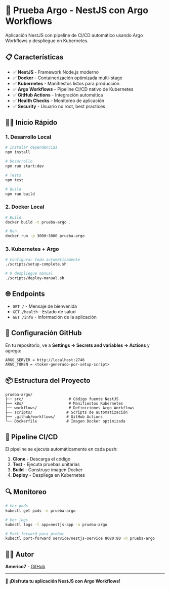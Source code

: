 # 🚀 Prueba Argo - NestJS con Argo Workflows

Aplicación NestJS con pipeline de CI/CD automático usando Argo Workflows y despliegue en Kubernetes.

## 📋 Características

- ✅ **NestJS** - Framework Node.js moderno
- ✅ **Docker** - Containerización optimizada multi-stage
- ✅ **Kubernetes** - Manifiestos listos para producción
- ✅ **Argo Workflows** - Pipeline CI/CD nativo de Kubernetes
- ✅ **GitHub Actions** - Integración automática
- ✅ **Health Checks** - Monitoreo de aplicación
- ✅ **Security** - Usuario no root, best practices

## 🏃‍♂️ Inicio Rápido

### 1. Desarrollo Local
```bash
# Instalar dependencias
npm install

# Desarrollo
npm run start:dev

# Tests
npm test

# Build
npm run build
```

### 2. Docker Local
```bash
# Build
docker build -t prueba-argo .

# Run
docker run -p 3000:3000 prueba-argo
```

### 3. Kubernetes + Argo
```bash
# Configurar todo automáticamente
./scripts/setup-complete.sh

# O despliegue manual
./scripts/deploy-manual.sh
```

## 🌐 Endpoints

- `GET /` - Mensaje de bienvenida
- `GET /health` - Estado de salud
- `GET /info` - Información de la aplicación

## 🔧 Configuración GitHub

En tu repositorio, ve a **Settings → Secrets and variables → Actions** y agrega:

```
ARGO_SERVER = http://localhost:2746
ARGO_TOKEN = <token-generado-por-setup-script>
```

## 📦 Estructura del Proyecto

```
prueba-argo/
├── src/                    # Código fuente NestJS
├── k8s/                    # Manifiestos Kubernetes
├── workflows/              # Definiciones Argo Workflows
├── scripts/               # Scripts de automatización
├── .github/workflows/     # GitHub Actions
└── Dockerfile             # Imagen Docker optimizada
```

## 🚀 Pipeline CI/CD

El pipeline se ejecuta automáticamente en cada push:

1. **Clone** - Descarga el código
2. **Test** - Ejecuta pruebas unitarias
3. **Build** - Construye imagen Docker
4. **Deploy** - Despliega en Kubernetes

## 🔍 Monitoreo

```bash
# Ver pods
kubectl get pods -n prueba-argo

# Ver logs
kubectl logs -l app=nestjs-app -n prueba-argo

# Port forward para probar
kubectl port-forward service/nestjs-service 8080:80 -n prueba-argo
```

## 👨‍💻 Autor

**Americo7** - [GitHub](https://github.com/Americo7)

---

🎉 **¡Disfruta tu aplicación NestJS con Argo Workflows!**
